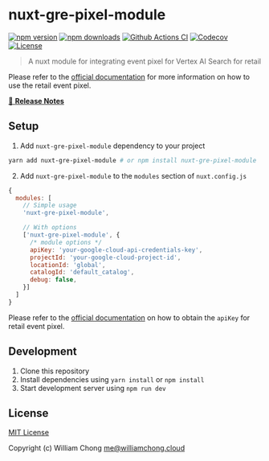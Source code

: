 # nuxt-gre-pixel-module

[![npm version][npm-version-src]][npm-version-href]
[![npm downloads][npm-downloads-src]][npm-downloads-href]
[![Github Actions CI][github-actions-ci-src]][github-actions-ci-href]
[![Codecov][codecov-src]][codecov-href]
[![License][license-src]][license-href]

> A nuxt module for integrating event pixel for Vertex AI Search for retail

Please refer to the [official documentation](https://cloud.google.com/generative-ai-app-builder/docs/record-user-events#record-with-javascript-pixel) for more information on how to use the retail event pixel.

[📖 **Release Notes**](./CHANGELOG.md)

## Setup

1. Add `nuxt-gre-pixel-module` dependency to your project

```bash
yarn add nuxt-gre-pixel-module # or npm install nuxt-gre-pixel-module
```

2. Add `nuxt-gre-pixel-module` to the `modules` section of `nuxt.config.js`

```js
{
  modules: [
    // Simple usage
    'nuxt-gre-pixel-module',

    // With options
    ['nuxt-gre-pixel-module', {
      /* module options */
      apiKey: 'your-google-cloud-api-credentials-key',
      projectId: 'your-google-cloud-project-id',
      locationId: 'global',
      catalogId: 'default_catalog',
      debug: false,
    }]
  ]
}
```

Please refer to the [official documentation](https://cloud.google.com/generative-ai-app-builder/docs/record-user-events#create-key) on how to obtain the `apiKey` for retail event pixel.

## Development

1. Clone this repository
2. Install dependencies using `yarn install` or `npm install`
3. Start development server using `npm run dev`

## License

[MIT License](./LICENSE)

Copyright (c) William Chong <me@williamchong.cloud>

<!-- Badges -->
[npm-version-src]: https://img.shields.io/npm/v/nuxt-gre-pixel-module/latest.svg
[npm-version-href]: https://npmjs.com/package/nuxt-gre-pixel-module

[npm-downloads-src]: https://img.shields.io/npm/dt/nuxt-gre-pixel-module.svg
[npm-downloads-href]: https://npmjs.com/package/nuxt-gre-pixel-module

[github-actions-ci-src]: https://github.com/williamchong/nuxt-gre-pixel-module/workflows/ci/badge.svg
[github-actions-ci-href]: https://github.com/williamchong/nuxt-gre-pixel-module/actions?query=workflow%3Aci

[codecov-src]: https://img.shields.io/codecov/c/github/williamchong/nuxt-gre-pixel-module.svg
[codecov-href]: https://codecov.io/gh/williamchong/nuxt-gre-pixel-module

[license-src]: https://img.shields.io/npm/l/nuxt-gre-pixel-module.svg
[license-href]: https://npmjs.com/package/nuxt-gre-pixel-module
